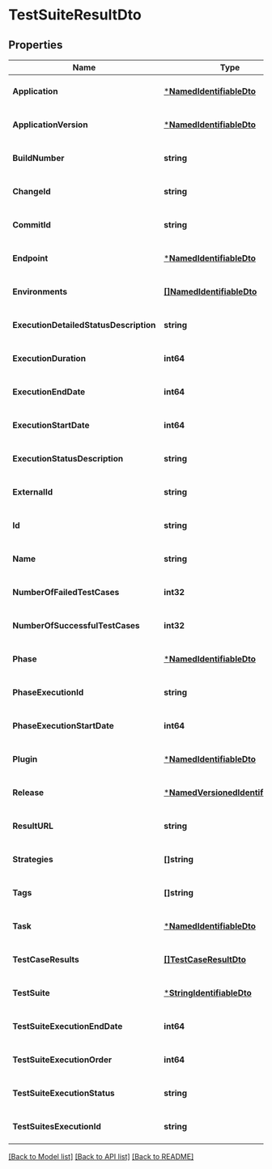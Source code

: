 # TestSuiteResultDto

## Properties
Name | Type | Description | Notes
------------ | ------------- | ------------- | -------------
**Application** | [***NamedIdentifiableDto**](NamedIdentifiableDto.md) |  | [optional] [default to null]
**ApplicationVersion** | [***NamedIdentifiableDto**](NamedIdentifiableDto.md) |  | [optional] [default to null]
**BuildNumber** | **string** |  | [optional] [default to null]
**ChangeId** | **string** |  | [optional] [default to null]
**CommitId** | **string** |  | [optional] [default to null]
**Endpoint** | [***NamedIdentifiableDto**](NamedIdentifiableDto.md) |  | [optional] [default to null]
**Environments** | [**[]NamedIdentifiableDto**](NamedIdentifiableDto.md) |  | [optional] [default to null]
**ExecutionDetailedStatusDescription** | **string** |  | [optional] [default to null]
**ExecutionDuration** | **int64** |  | [optional] [default to null]
**ExecutionEndDate** | **int64** |  | [optional] [default to null]
**ExecutionStartDate** | **int64** |  | [optional] [default to null]
**ExecutionStatusDescription** | **string** |  | [optional] [default to null]
**ExternalId** | **string** |  | [optional] [default to null]
**Id** | **string** |  | [optional] [default to null]
**Name** | **string** |  | [optional] [default to null]
**NumberOfFailedTestCases** | **int32** |  | [optional] [default to null]
**NumberOfSuccessfulTestCases** | **int32** |  | [optional] [default to null]
**Phase** | [***NamedIdentifiableDto**](NamedIdentifiableDto.md) |  | [optional] [default to null]
**PhaseExecutionId** | **string** |  | [optional] [default to null]
**PhaseExecutionStartDate** | **int64** |  | [optional] [default to null]
**Plugin** | [***NamedIdentifiableDto**](NamedIdentifiableDto.md) |  | [optional] [default to null]
**Release** | [***NamedVersionedIdentifiableDto**](NamedVersionedIdentifiableDto.md) |  | [optional] [default to null]
**ResultURL** | **string** |  | [optional] [default to null]
**Strategies** | **[]string** |  | [optional] [default to null]
**Tags** | **[]string** |  | [optional] [default to null]
**Task** | [***NamedIdentifiableDto**](NamedIdentifiableDto.md) |  | [optional] [default to null]
**TestCaseResults** | [**[]TestCaseResultDto**](TestCaseResultDto.md) |  | [optional] [default to null]
**TestSuite** | [***StringIdentifiableDto**](StringIdentifiableDto.md) |  | [optional] [default to null]
**TestSuiteExecutionEndDate** | **int64** |  | [optional] [default to null]
**TestSuiteExecutionOrder** | **int64** |  | [optional] [default to null]
**TestSuiteExecutionStatus** | **string** |  | [optional] [default to null]
**TestSuitesExecutionId** | **string** |  | [optional] [default to null]

[[Back to Model list]](../README.md#documentation-for-models) [[Back to API list]](../README.md#documentation-for-api-endpoints) [[Back to README]](../README.md)


